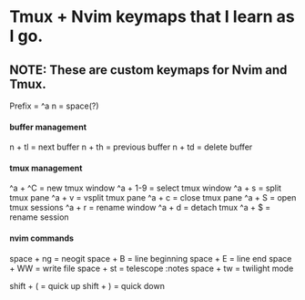 # Tmux + Nvim keymaps that I learn as I go.

NOTE: These are custom keymaps for Nvim and Tmux.
-------------------------------------------------
Prefix = ^a
n = space(?)


#### buffer management
n + tl = next buffer
n + th = previous buffer
n + td = delete buffer


#### tmux management
^a + ^C = new tmux window
^a + 1-9 = select tmux window
^a + s = split tmux pane
^a + v = vsplit tmux pane
^a + c = close tmux pane
^a + S = open tmux sessions
^a + r = rename window
^a + d = detach tmux
^a + $ = rename session


#### nvim commands
space + ng = neogit
space + B = line beginning
space + E = line end
space + WW = write file
space + st = telescope :notes
space + tw = twilight mode

shift + ( = quick up
shift + ) = quick down

